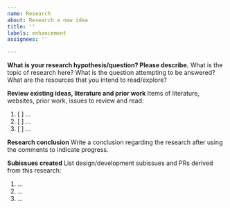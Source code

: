 ```yaml
---
name: Research
about: Research a new idea
title: ''
labels: enhancement
assignees: ''

---
```


**What is your research hypothesis/question? Please describe.**
What is the topic of research here? What is the question attempting to be answered? What are the resources that you intend to read/explore?

**Review existing ideas, literature and prior work**
Items of literature, websites, prior work, issues to review and read:
1. [ ] ...
2. [ ] ...
3. [ ] ...

**Research conclusion**
Write a conclusion regarding the research after using the comments to indicate progress.

**Subissues created**
List design/development subissues and PRs derived from this research:
1. ...
2. ...
3. ...